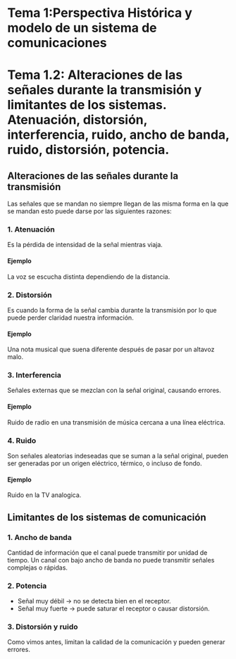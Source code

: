 # Tema 1:Perspectiva Histórica y modelo de un sistema de comunicaciones  
# Tema 1.2: Alteraciones de las señales durante la transmisión y limitantes de los sistemas. Atenuación, distorsión, interferencia, ruido, ancho de banda, ruido, distorsión, potencia.  
## Alteraciones de las señales durante la transmisión  
Las señales que se mandan no siempre llegan de las misma forma en la que se mandan esto puede darse por las siguientes razones:  
### 1. Atenuación  
Es la pérdida de intensidad de la señal mientras viaja.  
#### Ejemplo  
La voz se escucha distinta dependiendo de la distancia.  
### 2. Distorsión  
Es cuando la forma de la señal cambia durante la transmisión por lo que puede perder claridad nuestra información.  
#### Ejemplo  
Una nota musical que suena diferente después de pasar por un altavoz malo.  
### 3. Interferencia  
Señales externas que se mezclan con la señal original, causando errores.  
#### Ejemplo  
Ruido de radio en una transmisión de música cercana a una línea eléctrica.  
### 4. Ruido
Son señales aleatorias indeseadas que se suman a la señal original, pueden ser generadas por un origen eléctrico, térmico, o incluso de fondo.  
#### Ejemplo
Ruido en la TV analogica.
## Limitantes de los sistemas de comunicación
### 1. Ancho de banda
Cantidad de información que el canal puede transmitir por unidad de tiempo. Un canal con bajo ancho de banda no puede transmitir señales complejas o rápidas.  
### 2. Potencia
- Señal muy débil → no se detecta bien en el receptor.
- Señal muy fuerte → puede saturar el receptor o causar distorsión.
### 3. Distorsión y ruido
Como vimos antes, limitan la calidad de la comunicación y pueden generar errores.  
